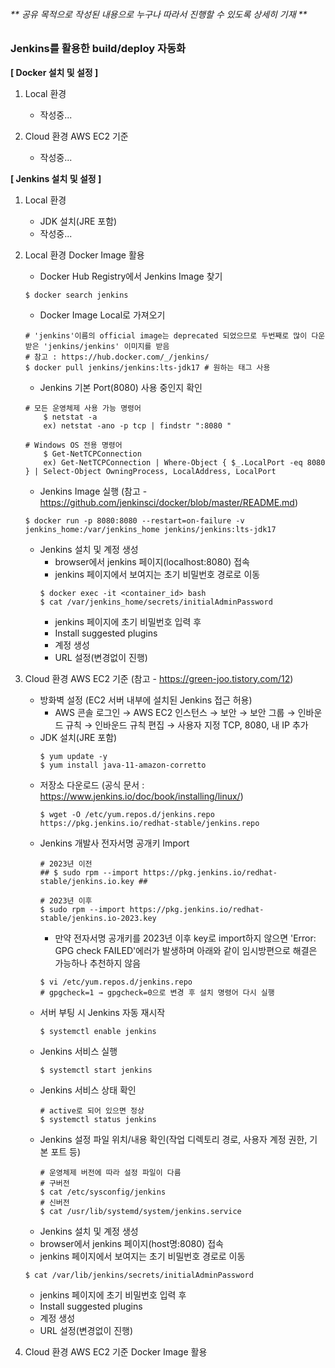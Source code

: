 <h6>** 공유 목적으로 작성된 내용으로 누구나 따라서 진행할 수 있도록 상세히 기재 **</h6>
<h3>Jenkins를 활용한 build/deploy 자동화</h3>
  
**[ Docker 설치 및 설정 ]**
1. Local 환경
   - 작성중...

2. Cloud 환경 AWS EC2 기준
   - 작성중...

**[ Jenkins 설치 및 설정 ]**
1. Local 환경
   - JDK 설치(JRE 포함)
   - 작성중...
  
2. Local 환경 Docker Image 활용
   - Docker Hub Registry에서 Jenkins Image 찾기
   ~~~
   $ docker search jenkins
   ~~~
   - Docker Image Local로 가져오기
   ~~~
   # 'jenkins'이름의 official image는 deprecated 되었으므로 두번째로 많이 다운받은 'jenkins/jenkins' 이미지를 받음
   # 참고 : https://hub.docker.com/_/jenkins/
   $ docker pull jenkins/jenkins:lts-jdk17 # 원하는 태그 사용
   ~~~
   - Jenkins 기본 Port(8080) 사용 중인지 확인
   ~~~
   # 모든 운영체제 사용 가능 명령어
       $ netstat -a
       ex) netstat -ano -p tcp | findstr ":8080 "

   # Windows OS 전용 명령어
       $ Get-NetTCPConnection
       ex) Get-NetTCPConnection | Where-Object { $_.LocalPort -eq 8080 } | Select-Object OwningProcess, LocalAddress, LocalPort
   ~~~
   - Jenkins Image 실행 (참고 - https://github.com/jenkinsci/docker/blob/master/README.md)
   ~~~
   $ docker run -p 8080:8080 --restart=on-failure -v jenkins_home:/var/jenkins_home jenkins/jenkins:lts-jdk17
   ~~~
   - Jenkins 설치 및 계정 생성
     - browser에서 jenkins 페이지(localhost:8080) 접속
     - jenkins 페이지에서 보여지는 초기 비밀번호 경로로 이동
     ~~~
     $ docker exec -it <container_id> bash
     $ cat /var/jenkins_home/secrets/initialAdminPassword
     ~~~
     - jenkins 페이지에 초기 비밀번호 입력 후
     - Install suggested plugins
     - 계정 생성
     - URL 설정(변경없이 진행)

3. Cloud 환경 AWS EC2 기준 (참고 - https://green-joo.tistory.com/12)
    - 방화벽 설정 (EC2 서버 내부에 설치된 Jenkins 접근 허용)
      - AWS 콘솔 로그인 → AWS EC2 인스턴스 → 보안 → 보안 그룹 → 인바운드 규칙 → 인바운드 규칙 편집 → 사용자 지정 TCP, 8080, 내 IP 추가
    - JDK 설치(JRE 포함)
      ~~~
      $ yum update -y
      $ yum install java-11-amazon-corretto
      ~~~
    - 저장소 다운로드 (공식 문서 : https://www.jenkins.io/doc/book/installing/linux/)
      ~~~
      $ wget -O /etc/yum.repos.d/jenkins.repo https://pkg.jenkins.io/redhat-stable/jenkins.repo
      ~~~
    - Jenkins 개발사 전자서명 공개키 Import
      ~~~
      # 2023년 이전
      ## $ sudo rpm --import https://pkg.jenkins.io/redhat-stable/jenkins.io.key ##
      
      # 2023년 이후
      $ sudo rpm --import https://pkg.jenkins.io/redhat-stable/jenkins.io-2023.key
      ~~~
        - 만약 전자서명 공개키를 2023년 이후 key로 import하지 않으면 'Error: GPG check FAILED'에러가 발생하며 아래와 같이 임시방편으로 해결은 가능하나 추천하지 않음
        ~~~
        $ vi /etc/yum.repos.d/jenkins.repo
        # gpgcheck=1 → gpgcheck=0으로 변경 후 설치 명령어 다시 실행
        ~~~
    - 서버 부팅 시 Jenkins 자동 재시작
      ~~~
      $ systemctl enable jenkins
      ~~~
    - Jenkins 서비스 실행
      ~~~
      $ systemctl start jenkins
      ~~~
    - Jenkins 서비스 상태 확인
      ~~~
      # active로 되어 있으면 정상
      $ systemctl status jenkins
      ~~~
    - Jenkins 설정 파일 위치/내용 확인(작업 디렉토리 경로, 사용자 계정 권한, 기본 포트 등)
      ~~~
      # 운영체제 버전에 따라 설정 파일이 다름
      # 구버전
      $ cat /etc/sysconfig/jenkins
      # 신버전
      $ cat /usr/lib/systemd/system/jenkins.service
      ~~~
    - Jenkins 설치 및 계정 생성
     - browser에서 jenkins 페이지(host명:8080) 접속
     - jenkins 페이지에서 보여지는 초기 비밀번호 경로로 이동
     ~~~
     $ cat /var/lib/jenkins/secrets/initialAdminPassword
     ~~~
     - jenkins 페이지에 초기 비밀번호 입력 후
     - Install suggested plugins
     - 계정 생성
     - URL 설정(변경없이 진행)
      
4. Cloud 환경 AWS EC2 기준 Docker Image 활용

